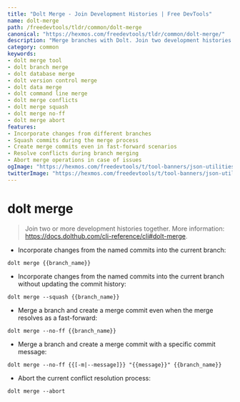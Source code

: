 ```yaml
---
title: "Dolt Merge - Join Development Histories | Free DevTools"
name: dolt-merge
path: /freedevtools/tldr/common/dolt-merge
canonical: "https://hexmos.com/freedevtools/tldr/common/dolt-merge/"
description: "Merge branches with Dolt. Join two development histories together using Dolt merge. Resolve conflicts and manage commit history. Free online tool, no registration required."
category: common
keywords:
- dolt merge tool
- dolt branch merge
- dolt database merge
- dolt version control merge
- dolt data merge
- dolt command line merge
- dolt merge conflicts
- dolt merge squash
- dolt merge no-ff
- dolt merge abort
features:
- Incorporate changes from different branches
- Squash commits during the merge process
- Create merge commits even in fast-forward scenarios
- Resolve conflicts during branch merging
- Abort merge operations in case of issues
ogImage: "https://hexmos.com/freedevtools/t/tool-banners/json-utilities-banner.png"
twitterImage: "https://hexmos.com/freedevtools/t/tool-banners/json-utilities-banner.png"
---
```


# dolt merge

> Join two or more development histories together.
> More information: <https://docs.dolthub.com/cli-reference/cli#dolt-merge>.

- Incorporate changes from the named commits into the current branch:

`dolt merge {{branch_name}}`

- Incorporate changes from the named commits into the current branch without updating the commit history:

`dolt merge --squash {{branch_name}}`

- Merge a branch and create a merge commit even when the merge resolves as a fast-forward:

`dolt merge --no-ff {{branch_name}}`

- Merge a branch and create a merge commit with a specific commit message:

`dolt merge --no-ff {{[-m|--message]}} "{{message}}" {{branch_name}}`

- Abort the current conflict resolution process:

`dolt merge --abort`
